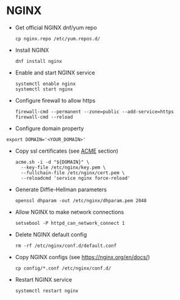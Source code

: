# NGINX

- Get official NGINX dnf/yum repo

  ``` shell
  cp nginx.repo /etc/yum.repos.d/
  ```

- Install NGINX

  ``` shell
  dnf install nginx
  ```

- Enable and start NGINX service

  ```shell
  systemctl enable nginx
  systemctl start nginx
  ```

- Configure firewall to allow https

  ``` shell
  firewall-cmd --permanent --zone=public --add-service=https
  firewall-cmd --reload
  ```

- Configure domain property

``` shell
export DOMAIN='<YOUR_DOMAIN>'
```

- Copy ssl certificates (see [ACME](../acme) section)

  ``` shell
  acme.sh -i -d "${DOMAIN}" \
    --key-file /etc/nginx/key.pem \
    --fullchain-file /etc/nginx/cert.pem \
    --reloadcmd 'service nginx force-reload'
  ```

- Generate Diffie-Hellman parameters

  ``` shell
  openssl dhparam -out /etc/nginx/dhparam.pem 2048
  ```

- Allow NGINX to make network connections

  ``` shell
  setsebool -P httpd_can_network_connect 1
  ```

- Delete NGINX default config

  ``` shell
  rm -rf /etc/nginx/conf.d/default.conf
  ```

- Copy NGINX configs (see <https://nginx.org/en/docs/>)

  ``` shell
  cp config/*.conf /etc/nginx/conf.d/
  ```

- Restart NGINX service

  ```shell
  systemctl restart nginx
  ```
